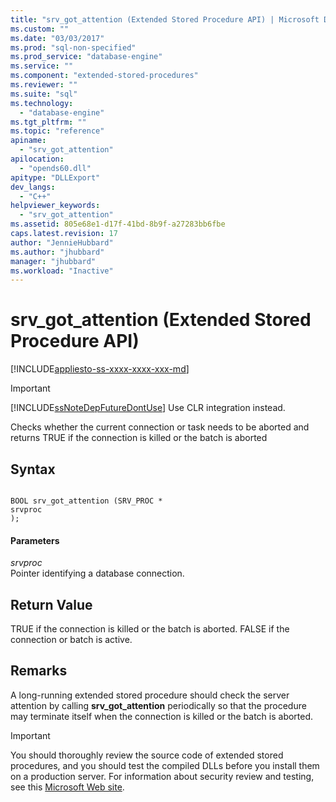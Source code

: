 ```yaml
---
title: "srv_got_attention (Extended Stored Procedure API) | Microsoft Docs"
ms.custom: ""
ms.date: "03/03/2017"
ms.prod: "sql-non-specified"
ms.prod_service: "database-engine"
ms.service: ""
ms.component: "extended-stored-procedures"
ms.reviewer: ""
ms.suite: "sql"
ms.technology: 
  - "database-engine"
ms.tgt_pltfrm: ""
ms.topic: "reference"
apiname: 
  - "srv_got_attention"
apilocation: 
  - "opends60.dll"
apitype: "DLLExport"
dev_langs: 
  - "C++"
helpviewer_keywords: 
  - "srv_got_attention"
ms.assetid: 805e68e1-d17f-41bd-8b9f-a27283bb6fbe
caps.latest.revision: 17
author: "JennieHubbard"
ms.author: "jhubbard"
manager: "jhubbard"
ms.workload: "Inactive"
---
```

# srv_got_attention (Extended Stored Procedure API)
[!INCLUDE[appliesto-ss-xxxx-xxxx-xxx-md](../../includes/appliesto-ss-xxxx-xxxx-xxx-md.md)]
    
> [!IMPORTANT]  
>  [!INCLUDE[ssNoteDepFutureDontUse](../../includes/ssnotedepfuturedontuse-md.md)] Use CLR integration instead.  
  
 Checks whether the current connection or task needs to be aborted and returns TRUE if the connection is killed or the batch is aborted  
  
## Syntax  
  
```  
  
BOOL srv_got_attention (SRV_PROC *   
srvproc  
);  
```  
  
#### Parameters  
 *srvproc*  
 Pointer identifying a database connection.  
  
## Return Value  
 TRUE if the connection is killed or the batch is aborted. FALSE if the connection or batch is active.  
  
## Remarks  
 A long-running extended stored procedure should check the server attention by calling **srv_got_attention** periodically so that the procedure may terminate itself when the connection is killed or the batch is aborted.  
  
> [!IMPORTANT]  
>  You should thoroughly review the source code of extended stored procedures, and you should test the compiled DLLs before you install them on a production server. For information about security review and testing, see this [Microsoft Web site](http://go.microsoft.com/fwlink/?LinkID=54761&amp;clcid=0x409http://msdn.microsoft.com/security/).  
  
  
